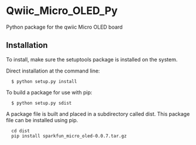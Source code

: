 # Qwiic_Micro_OLED_Py
Python package for the qwiic Micro OLED board


## Installation
To install, make sure the setuptools package is installed on the system.

Direct installation at the command line:
```
  $ python setup.py install
```

To build a package for use with pip:
```
  $ python setup.py sdist
 ```
A package file is built and placed in a subdirectory called dist. This package file can be installed using pip.
```
  cd dist
  pip install sparkfun_micro_oled-0.0.7.tar.gz
